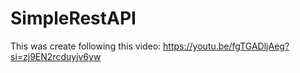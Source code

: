 # SimpleRestAPI
This was create following this video: https://youtu.be/fgTGADljAeg?si=zj9EN2rcduyjv6yw

